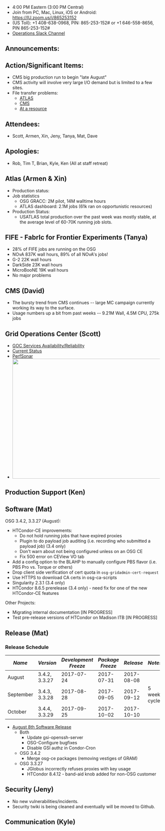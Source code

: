    * 4:00 PM Eastern (3:00 PM Central)
   * Join from PC, Mac, Linux, iOS or Android: https://IU.zoom.us/j/865253152
   * (US Toll): +1 408-638-0968, PIN: 865-253-152# or +1 646-558-8656, PIN 865-253-152#
   * [Operations Slack Channel](https://opensciencegrid.slack.com/messages/C5GAYBGA0/)
   
## Announcements: 
 
## Action/Significant Items:
   * CMS big production run to begin "late August"
   * CMS activity will involve very large I/O demand but is limited to a few sites.
   * File transfer problems:
      * [ATLAS](https://ticket.grid.iu.edu/34508)
      * [CMS](https://ticket.grid.iu.edu/34509)
      * [At a resource](https://ticket.grid.iu.edu/34528)
   
## Attendees: 
   * Scott, Armen, Xin, Jeny, Tanya, Mat, Dave
   
## Apologies: 
   * Rob, Tim T, Brian, Kyle, Ken (All at staff retreat)

## Atlas (Armen & Xin)
   * Production status: 
   * Job statistics
     * OSG GRACC: 2M pilot, 14M walltime hours
     * ATLAS dashboard: 2.1M jobs (61k ran on opportunistic resources)
   * Production Status:
     * USATLAS total production over the past week was mostly stable, at the average level of 60-70K running job slots.

## FIFE - FabrIc for Frontier Experiments (Tanya) 
   * 28% of FIFE jobs are running on the OSG
   * NOvA 837K wall hours, 89% of all NOvA's jobs!
   * G-2 22K wall hours
   * DarkSide 23K wall hours
   * MicroBooNE 19K wall hours
   * No major problems
   
## CMS (David)
   * The bursty trend from CMS continues -- large MC campaign currently working its way to the surface.
   * Usage numbers up a bit from past weeks -- 9.21M Wall, 4.5M CPU, 275k jobs

## Grid Operations Center (Scott)

   * [GOC Services Availability/Reliability](http://tinyurl.com/pre26vw)
   * [Current Status](http://monitor.grid.iu.edu/availability/production.html)
   * [PerfSonar](http://maddash.aglt2.org/maddash-webui/index.cgi?dashboard=OSG\%20Grid\%20Operations\%20Center\%20Test\%20Mesh\%20Config)
   * <img src="http://steige.grid.iu.edu/steige/24Jul2017.osg-flock.png" width='630' height='390'  /><br>
      
## Production Support (Ken)   
   
## Software (Mat)

OSG 3.4.2, 3.3.27 (August):

-   HTCondor-CE improvements:
    -   Do not hold running jobs that have expired proxies
    -   Plugin to do payload job auditing (i.e. recording who submitted a payload job) (3.4 only)
    -   Don't warn about not being configured unless on an OSG CE
    -   Fix 500 error on CEView VO tab
-   Add a config option to the BLAHP to manually configure PBS flavor (i.e. PBS Pro vs. Torque or others)
-   Drop client side verification of cert quota in `osg-gridadmin-cert-request`
-   Use HTTPS to download CA certs in osg-ca-scripts
-   Singularity 2.3.1 (3.4 only)
-   HTCondor 8.6.5 prerelease (3.4 only) - need fix for one of the new HTCondor-CE features


Other Projects:

-   Migrating internal documentation [IN PROGRESS]
-   Test pre-release versions of HTCondor on Madison ITB [IN PROGRESS]


## Release (Mat)
### Release Schedule

| *Name*    | *Version*     | *Development Freeze* | *Package Freeze* | *Release*  | *Notes*      |
| ------    | ---------     | -------------------- | ---------------- | ---------  | -------      |
| August    | 3.4.2, 3.3.27 | 2017-07-24           | 2017-07-31       | 2017-08-08 |              |
| September | 3.4.3, 3.3.28 | 2017-08-28           | 2017-09-05       | 2017-09-12 | 5 week cycle |
| October   | 3.4.4, 3.3.29 | 2017-09-25           | 2017-10-02       | 2017-10-10 |              |

- [August 8th Software Release](https://jira.opensciencegrid.org/issues/?filter=15254)
  - Both
    - Update gsi-openssh-server
    - OSG-Configure bugfixes
    - Disable GSI authz in Condor-Cron
  - OSG 3.4.2
    - Merge osg-ce packages (removing vestiges of GRAM)
  - OSG 3.3.27
    - JGlobus incorrectly refuses proxies with key usage
    - HTCondor 8.4.12 - band-aid knob added for non-OSG customer


## Security (Jeny)
   * No new vulnerabilities/incidents.
   * Security twiki is being cleaned and eventually will be moved to Github.

## Communication (Kyle)
